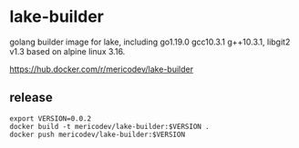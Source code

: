 # lake-builder

golang builder image for lake, including go1.19.0 gcc10.3.1 g++10.3.1, libgit2 v1.3 based on alpine linux 3.16.

https://hub.docker.com/r/mericodev/lake-builder

## release

```shell
export VERSION=0.0.2
docker build -t mericodev/lake-builder:$VERSION .
docker push mericodev/lake-builder:$VERSION
```